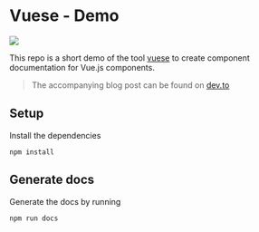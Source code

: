# Vuese - Demo

![](https://user-images.githubusercontent.com/14146560/51301277-9712f100-1a69-11e9-8e3b-fec861c2f31c.png)

This repo is a short demo of the tool [vuese](https://github.com/vuese/vuese) to create component documentation for Vue.js components.

> The accompanying blog post can be found on [dev.to](https://dev.to/berniwittmann/quick--easy-documentation-generation-for-vuejs-components-7k6)

## Setup

Install the dependencies

```
npm install
```

## Generate docs

Generate the docs by running 

```
npm run docs
```